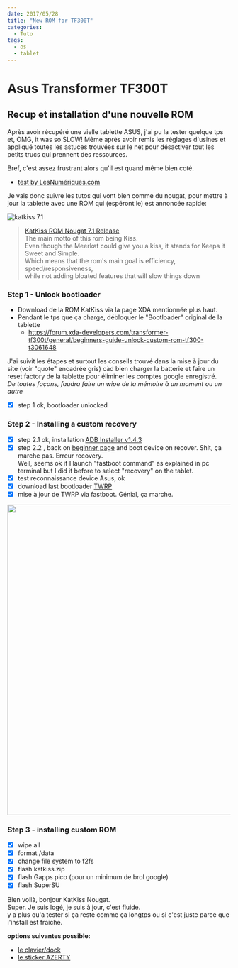 ```yaml
---
date: 2017/05/28
title: "New ROM for TF300T"
categories:
  - Tuto
tags:
  - os
  - tablet
---
```


# Asus Transformer TF300T
## Recup et installation d'une nouvelle ROM

Après avoir récupéré une vielle tablette ASUS, j'ai pu la tester quelque tps et, OMG, it was so SLOW!
Même après avoir remis les réglages d'usines et appliqué toutes les astuces trouvées sur le net pour désactiver tout les petits trucs qui prennent des ressources.

Bref, c'est assez frustrant alors qu'il est quand même bien coté.    
- [test by LesNumériques.com](http://www.lesnumeriques.com/tablette-tactile/asus-transformer-pad-tf300-avec-dock-p13377/test.html)   

Je vais donc suivre les tutos qui vont bien comme du nougat, pour mettre à jour la tablette avec une ROM qui (espéront le) est annoncée rapide:


![katkiss 7.1](https://cloud.githubusercontent.com/assets/12049360/26530139/3079ef10-43cf-11e7-9dcd-2619d206c6c0.png)  
>[KatKiss ROM Nougat 7.1 Release](https://forum.xda-developers.com/transformer-tf300t/development/rom-t3453702)  
The main motto of this rom being Kiss.   
Even though the Meerkat could give you a kiss, it stands for Keeps it Sweet and Simple.  
>Which means that the rom's main goal is efficiency, speed/responsiveness,   
>while not adding bloated features that will slow things down  

### Step 1 - Unlock bootloader
- Download de la ROM KatKiss via la page XDA mentionnée plus haut.
- Pendant le tps que ça charge, débloquer le "Bootloader" original de la tablette  
  - https://forum.xda-developers.com/transformer-tf300t/general/beginners-guide-unlock-custom-rom-tf300-t3061648

J'ai suivit les étapes et surtout les conseils trouvé dans la mise à jour du site (voir "quote" encadrée gris) càd bien charger la batterie et faire un reset factory de la tablette pour éliminer les comptes google enregistré.  
*De toutes façons, faudra faire un wipe de la mémoire à un moment ou un autre*

- [x] step 1 ok, bootloader unlocked

### Step 2 - Installing a custom recovery

- [x] step 2.1 ok, installation [ADB Installer v1.4.3](https://forum.xda-developers.com/showthread.php?t=2588979)
- [x] step 2.2 , back on [beginner page](https://forum.xda-developers.com/transformer-tf300t/general/beginners-guide-unlock-custom-rom-tf300-t3061648) and boot device on recover. Shit, ça marche pas. Erreur recovery.  
  Well, seems ok if I launch "fastboot command" as explained in pc terminal but I did it before to select "recovery" on the tablet.
- [x] test reconnaissance device Asus, ok
- [x] download last bootloader [TWRP](https://dl.twrp.me/tf300t/)
- [x] mise à jour de TWRP via fastboot. Génial, ça marche.

<img src="https://cloud.githubusercontent.com/assets/12049360/26530003/fe519648-43cc-11e7-8527-0981bdb6cf76.jpg" width="700">  

### Step 3 - installing custom ROM

- [x] wipe all
- [x] format /data
- [x] change file system to f2fs
- [x] flash katkiss.zip
- [x] flash Gapps pico (pour un minimum de brol google)
- [x] flash SuperSU

Bien voilà, bonjour KatKiss Nougat.   
Super. Je suis logé, je suis à jour, c'est fluide.   
y a plus qu'a tester si ça reste comme ça longtps ou si c'est juste parce que l'install est fraiche.



**options suivantes possible:**
- [le clavier/dock](http://www.befr.ebay.be/itm/ASUS-TRANSFORMER-EEE-PAD-TF300-TF300T-UK-Tablet-Keyboard-Dock-Navy-Blue-005-/191986496457?hash=item2cb34973c9:g:P-QAAOSwcdRY9gSO)  
- [le sticker AZERTY](https://www.aliexpress.com/item/French-letters-alphabet-keyboard-layout-stickers-button-matte-black-for-computer-laptop-notebook-desktop-PC/32590707021.html)
